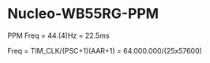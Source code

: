 # Nucleo-WB55RG-PPM

PPM Freq = 44.(4)Hz = 22.5ms

Freq = TIM_CLK/(PSC+1)(AAR+1) = 64.000.000/(25x57600)